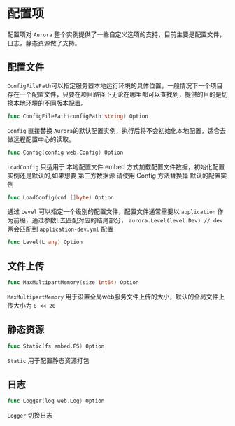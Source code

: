 # 配置项
配置项对 `Aurora` 整个实例提供了一些自定义选项的支持，目前主要是配置文件，日志，静态资源做了支持。

## 配置文件
`ConfigFilePath`可以指定服务器本地运行环境的具体位置，一般情况下一个项目存在一个配置文件，只要在项目路径下无论在哪里都可以查找到，提供的目的是切换本地环境的不同版本配置。
```go
func ConfigFilePath(configPath string) Option
```
`Config` 直接替换 `Aurora`的默认配置实例，执行后将不会初始化本地配置，适合去做远程配置中心的读取。
```go
func Config(config web.Config) Option
```
`LoadConfig` 只适用于 本地配置文件 embed 方式加载配置文件数据，初始化配置实例还是默认的,如果想要 第三方数据源 请使用 Config 方法替换掉 默认的配置实例

```go
func LoadConfig(cnf []byte) Option
```

通过 `Level` 可以指定一个级别的配置文件，配置文件通常需要以 `application` 作为前缀，通过参数L去匹配对应的结尾部分，
`aurora.Level(level.Dev) // dev` 两会匹配到  `application-dev.yml` 配置
```go
func Level(L any) Option
```
## 文件上传
```go
func MaxMultipartMemory(size int64) Option 
```
`MaxMultipartMemory` 用于设置全局web服务文件上传的大小，默认的全局文件上传大小为 `8 << 20` 

## 静态资源
```go
func Static(fs embed.FS) Option
```
`Static` 用于配置静态资源打包

## 日志
```go
func Logger(log web.Log) Option
```
`Logger` 切换日志
